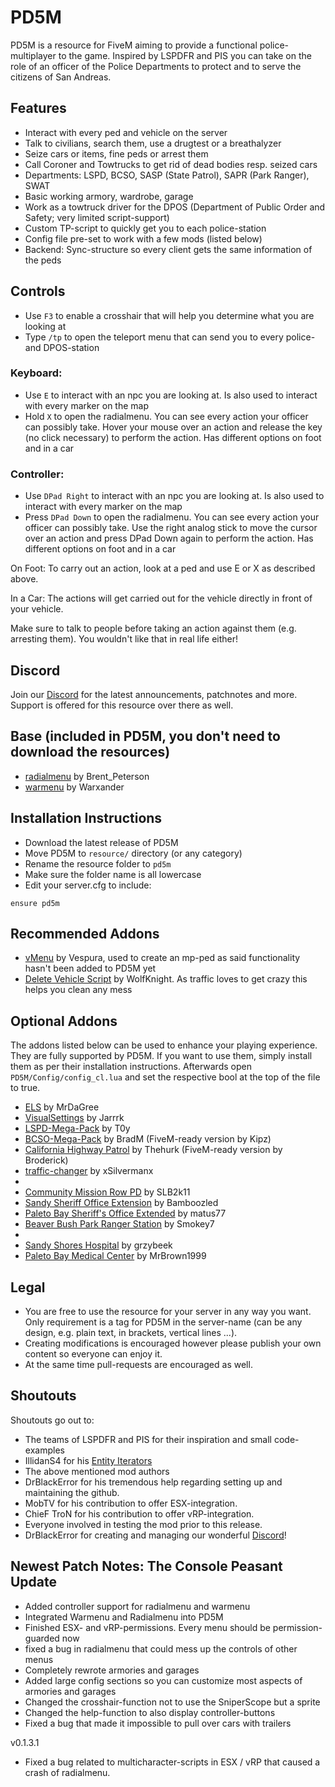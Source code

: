 # PD5M
PD5M is a resource for FiveM aiming to provide a functional police-multiplayer to the game. Inspired by LSPDFR and PIS you can take on the role of an officer of the Police Departments to protect and to serve the citizens of San Andreas.

## Features
- Interact with every ped and vehicle on the server
- Talk to civilians, search them, use a drugtest or a breathalyzer
- Seize cars or items, fine peds or arrest them
- Call Coroner and Towtrucks to get rid of dead bodies resp. seized cars
- Departments: LSPD, BCSO, SASP (State Patrol), SAPR (Park Ranger), SWAT
- Basic working armory, wardrobe, garage
- Work as a towtruck driver for the DPOS (Department of Public Order and Safety; very limited script-support)
- Custom TP-script to quickly get you to each police-station
- Config file pre-set to work with a few mods (listed below)
- Backend: Sync-structure so every client gets the same information of the peds

## Controls
- Use `F3` to enable a crosshair that will help you determine what you are looking at
- Type `/tp` to open the teleport menu that can send you to every police- and DPOS-station

### Keyboard:
- Use `E` to interact with an npc you are looking at. Is also used to interact with every marker on the map
- Hold `X` to open the radialmenu. You can see every action your officer can possibly take. Hover your mouse over an action and release the key (no click necessary) to perform the action. Has different options on foot and in a car

### Controller:
- Use `DPad Right` to interact with an npc you are looking at. Is also used to interact with every marker on the map
- Press `DPad Down` to open the radialmenu. You can see every action your officer can possibly take. Use the right analog stick to move the cursor over an action and press DPad Down again to perform the action. Has different options on foot and in a car

On Foot: To carry out an action, look at a ped and use E or X as described above.

In a Car: The actions will get carried out for the vehicle directly in front of your vehicle.

Make sure to talk to people before taking an action against them (e.g. arresting them). You wouldn't like that in real life either!

## Discord

Join our [Discord](https://discord.gg/3DNTHeT) for the latest announcements, patchnotes and more. Support is offered for this resource over there as well.

## Base (included in PD5M, you don't need to download the resources)
- [radialmenu](https://forum.cfx.re/t/release-radialmenu-configurable-menu-for-chat-commands-using-wheelnav-js/543690) by Brent_Peterson
- [warmenu](https://forum.cfx.re/t/release-0-9-8-final-warmenu-lua-menu-framework/41249) by Warxander

## Installation Instructions
- Download the latest release of PD5M
- Move PD5M to `resource/` directory (or any category)
- Rename the resource folder to `pd5m`
- Make sure the folder name is all lowercase
- Edit your server.cfg to include:

```
ensure pd5m
```

## Recommended Addons
- [vMenu](https://forum.cfx.re/t/vmenu-v3-1-3/88868) by Vespura, used to create an mp-ped as said functionality hasn't been added to PD5M yet
- [Delete Vehicle Script](https://forum.cfx.re/t/release-delete-vehicle-script-1-0-5/7727) by WolfKnight. As traffic loves to get crazy this helps you clean any mess

## Optional Addons
The addons listed below can be used to enhance your playing experience. They are fully supported by PD5M. If you want to use them, simply install them as per their installation instructions. Afterwards open `PD5M/Config/config_cl.lua` and set the respective bool at the top of the file to true.
- [ELS](https://forum.cfx.re/t/release-els-fivem-server-sync-lights-sirens-custom-patterns/64048) by MrDaGree
- [VisualSettings](https://forum.cfx.re/t/release-serverside-visualsettings/201448) by Jarrrk
- [LSPD-Mega-Pack](https://www.lcpdfr.com/downloads/gta5mods/vehiclemodels/17911-los-santos-police-department-mega-pack-els/) by T0y
- [BCSO-Mega-Pack](https://forum.cfx.re/t/els-bcso-mega-pack-fixed-again/81604) by BradM (FiveM-ready version by Kipz)
- [California Highway Patrol](https://forum.cfx.re/t/release-2017-california-highway-patrol-mega-pack-els/64875) by Thehurk (FiveM-ready version by Broderick)
- [traffic-changer](https://github.com/xSilvermanx/traffic-changer) by xSilvermanx
-
- [Community Mission Row PD](https://de.gta5-mods.com/maps/community-mission-row-pd) by SLB2k11
- [Sandy Sheriff Office Extension](https://de.gta5-mods.com/maps/sandy-sheriff-office-extension-mlo-interior) by Bamboozled
- [Paleto Bay Sheriff's Office Extended](https://de.gta5-mods.com/maps/paleto-bay-sheriff-s-office-extended-sp-and-fivem-mlo) by matus77
- [Beaver Bush Park Ranger Station](https://forum.cfx.re/t/release-mlo-beaver-bush-park-ranger-station/1052889) by Smokey7
-
- [Sandy Shores Hospital](https://de.gta5-mods.com/maps/sandy-shores-hospital-mlo-interior-add-on-fivem) by grzybeek
- [Paleto Bay Medical Center](https://de.gta5-mods.com/maps/mlo-paleto-bay-medical-center) by MrBrown1999

## Legal
- You are free to use the resource for your server in any way you want. Only requirement is a tag for PD5M in the server-name (can be any design, e.g. plain text, in brackets, vertical lines ...).
- Creating modifications is encouraged however please publish your own content so everyone can enjoy it.
- At the same time pull-requests are encouraged as well.

## Shoutouts
Shoutouts go out to:
- The teams of LSPDFR and PIS for their inspiration and small code-examples
- IllidanS4 for his [Entity Iterators](https://gist.github.com/IllidanS4/9865ed17f60576425369fc1da70259b2)
- The above mentioned mod authors
- DrBlackError for his tremendous help regarding setting up and maintaining the github.
- MobTV for his contribution to offer ESX-integration.
- ChieF TroN for his contribution to offer vRP-integration.
- Everyone involved in testing the mod prior to this release.
- DrBlackError for creating and managing our wonderful [Discord](https://discord.gg/3DNTHeT)!

## Newest Patch Notes: The Console Peasant Update

- Added controller support for radialmenu and warmenu
- Integrated Warmenu and Radialmenu into PD5M
- Finished ESX- and vRP-permissions. Every menu should be permission-guarded now
- fixed a bug in radialmenu that could mess up the controls of other 
menus
- Completely rewrote armories and garages
- Added large config sections so you can customize most aspects of 
armories and garages
- Changed the crosshair-function not to use the SniperScope but a sprite
- Changed the help-function to also display controller-buttons
- Fixed a bug that made it impossible to pull over cars with trailers

v0.1.3.1
- Fixed a bug related to multicharacter-scripts in ESX / vRP that caused a crash of radialmenu.
